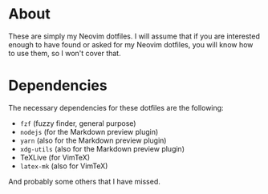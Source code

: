 # About

These are simply my Neovim dotfiles. I will assume that if you are interested enough to have found or asked for my Neovim dotfiles, you will know how to use them, so I won't cover that.

# Dependencies 

The necessary dependencies for these dotfiles are the following:

- `fzf` (fuzzy finder, general purpose)
- `nodejs` (for the Markdown preview plugin)
- `yarn` (also for the Markdown preview plugin)
- `xdg-utils` (also for the Markdown preview plugin)
- TeXLive (for VimTeX)
- `latex-mk` (also for VimTeX)

And probably some others that I have missed.
